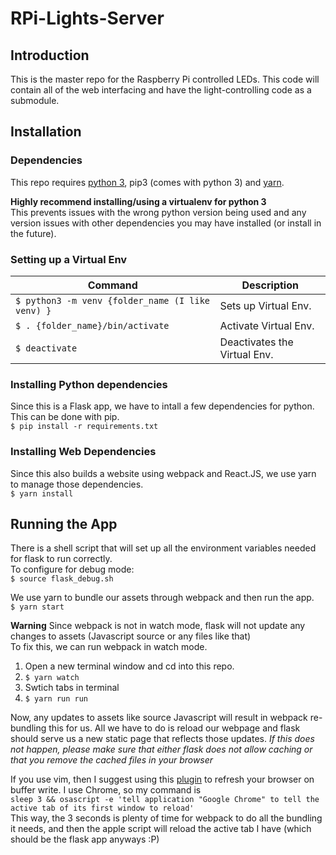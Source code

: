 # RPi-Lights-Server
## Introduction
This is the master repo for the Raspberry Pi controlled LEDs. This code will contain all of the web interfacing and have the light-controlling code as a submodule.

## Installation
### Dependencies
This repo requires [python 3](https://www.python.org/downloads/), pip3 (comes with python 3) and [yarn](https://yarnpkg.com/lang/en/docs/install/).  
  
**Highly recommend installing/using a virtualenv for python 3**  
This prevents issues with the wrong python version being used and any version issues with other dependencies you may have installed (or install in the future).  
### Setting up a Virtual Env
Command                          |  Description
-------                          |  -----------
`$ python3 -m venv {folder_name (I like venv) }` | Sets up Virtual Env.
`$ . {folder_name}/bin/activate` | Activate Virtual Env.
`$ deactivate`                   | Deactivates the Virtual Env.                      


### Installing Python dependencies
Since this is a Flask app, we have to intall a few dependencies for python. This can be done with pip.  
`$ pip install -r requirements.txt`  

### Installing Web Dependencies
Since this also builds a website using webpack and React.JS, we use yarn to manage those dependencies.   
`$ yarn install`  

## Running the App
There is a shell script that will set up all the environment variables needed for flask to run correctly.  
To configure for debug mode:  
`$ source flask_debug.sh`  

We use yarn to bundle our assets through webpack and then run the app.  
`$ yarn start`  

**Warning** Since webpack is not in watch mode, flask will not update any changes to assets (Javascript source or any files like that)  
To fix this, we can run webpack in watch mode.  
1. Open a new terminal window and cd into this repo.
2. `$ yarn watch`
3. Swtich tabs in terminal
4. `$ yarn run run`
  
Now, any updates to assets like source Javascript will result in webpack re-bundling this for us. All we have to do is reload our webpage and flask should serve us a new static page that reflects those updates.
*If this does not happen, please make sure that either flask does not allow caching or that you remove the cached files in your browser*  

If you use vim, then I suggest using this [plugin](https://github.com/andreax79/vim-on-write) to refresh your browser on buffer write. I use Chrome, so my command is   
`sleep 3 && osascript -e 'tell application "Google Chrome" to tell the active tab of its first window to reload' `  
This way, the 3 seconds is plenty of time for webpack to do all the bundling it needs, and then the apple script will reload the active tab I have (which should be the flask app anyways :P) 
